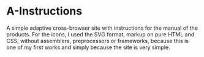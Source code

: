# A-Instructions
A simple adaptive cross-browser site with instructions for the manual of the products. For the icons, I used the SVG format, markup on pure HTML and CSS, without assemblers, preprocessors or frameworks, because this is one of my first works and simply because the site is very simple.
